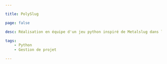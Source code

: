 ```yaml
---

title: PolySlug

page: false

desc: Réalisation en équipe d'un jeu python inspiré de Metalslug dans le cadre scolaire. Le code <a href="https://github.com/PolySlug/polyslug">est disponible sur Github</a>.

tags:
    - Python
    - Gestion de projet

---
```



